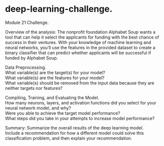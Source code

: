 # deep-learning-challenge. 
Module 21 Challenge. 

Overview of the analysis: The nonprofit foundation Alphabet Soup wants a tool that can help it select the applicants for funding with the best chance of success in their ventures. With your knowledge of machine learning and neural networks, you’ll use the features in the provided dataset to create a binary classifier that can predict whether applicants will be successful if funded by Alphabet Soup.  

Data Preprocessing.   
What variable(s) are the target(s) for your model?  
What variable(s) are the features for your model?  
What variable(s) should be removed from the input data because they are neither targets nor features?  

Compiling, Training, and Evaluating the Model.  
How many neurons, layers, and activation functions did you select for your neural network model, and why?  
Were you able to achieve the target model performance?  
What steps did you take in your attempts to increase model performance?  

Summary: Summarize the overall results of the deep learning model. Include a recommendation for how a different model could solve this classification problem, and then explain your recommendation.  
